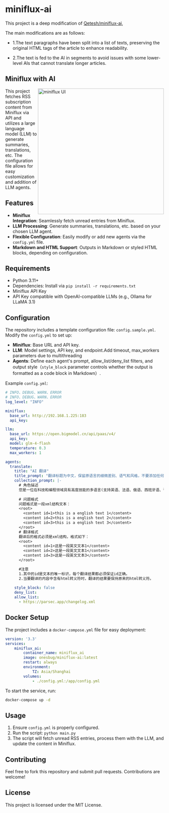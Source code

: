 # miniflux-ai

This project is a deep modification of [Qetesh/miniflux-ai](https://github.com/Qetesh/miniflux-ai),

The main modifications are as follows:

- 1.The text paragraphs have been split into a list of texts, preserving the original HTML tags of the article to enhance readability.

- 2.The text is fed to the AI in segments to avoid issues with some lower-level AIs that cannot translate longer articles.

## Miniflux with AI

<picture>
  <source media="(prefers-color-scheme: dark)" srcset="https://github.com/user-attachments/assets/472306c8-cdd2-4325-8655-04ba7e6045e5">
  <source media="(prefers-color-scheme: light)" srcset="https://github.com/user-attachments/assets/ae99a06f-47b4-4de7-9373-4b82f5102b7e">
  <img align="right" alt="miniflux UI" src="https://github.com/user-attachments/assets/ae99a06f-47b4-4de7-9373-4b82f5102b7e" width="400" > 
</picture>

This project fetches RSS subscription content from Miniflux via API and utilizes a large language model (LLM) to generate summaries, translations, etc. The configuration file allows for easy customization and addition of LLM agents.

## Features

- **Miniflux Integration**: Seamlessly fetch unread entries from Miniflux.
- **LLM Processing**: Generate summaries, translations, etc. based on your chosen LLM agent.
- **Flexible Configuration**: Easily modify or add new agents via the `config.yml` file.
- **Markdown and HTML Support**: Outputs in Markdown or styled HTML blocks, depending on configuration.

## Requirements

- Python 3.11+
- Dependencies: Install via `pip install -r requirements.txt`
- Miniflux API Key
- API Key compatible with OpenAI-compatible LLMs (e.g., Ollama for LLaMA 3.1)

## Configuration

The repository includes a template configuration file: `config.sample.yml`. Modify the `config.yml` to set up:

- **Miniflux**: Base URL and API key.
- **LLM**: Model settings, API key, and endpoint.Add timeout, max_workers parameters due to multithreading
- **Agents**: Define each agent's prompt, allow_list/deny_list filters, and output style（`style_block` parameter controls whether the output is formatted as a code block in Markdown）.

Example `config.yml`:
```yaml
# INFO、DEBUG、WARN、ERROR
# INFO、DEBUG、WARN、ERROR
log_level: "INFO"

miniflux:
  base_url: http://192.168.1.225:183
  api_key: 

llm:
  base_url: https://open.bigmodel.cn/api/paas/v4/
  api_key: 
  model: glm-4-flash
  temperature: 0.3
  max_workers: 1

agents:
  translate:
    title: "AI 翻译"
    title_prompt: "翻译标题为中文，保留原语言的细微差别、语气和风格，不要添加任何解释或注释，标题中如果含有名称不要翻译。"
    collection_prompt: |-
      # 角色描述
      您是一位在科技和编程领域具有高度技能的多语言(支持英语、法语、俄语、西班牙语、葡萄牙语 等等)翻译专家，现在我将提供一段结构化的文本列表给你，请将文本准确翻译为中文，
      
      # 问题格式
      问题格式是一段xml结构文本：
      <root>
        <content id=1>this is a english text 1</content>
        <content id=2>this is a english text 2</content>
        <content id=3>this is a english text 3</content>
      </root>
      # 翻译格式
      翻译后的格式必须是xml结构，格式如下：
      <root>
        <content id=1>这是一段英文文本1</content>
        <content id=2>这是一段英文文本1</content>
        <content id=3>这是一段英文文本3</content>
      </root>

      #注意
      1.其中的id是文本的唯一标识，每个翻译结果都必须保证id正确。
      2.当要翻译的内容中含有html转义符时，翻译的结果要保持原来的html转义符。
      
    style_block: false
    deny_list:
    allow_list:
      - https://parsec.app/changelog.xml
```

## Docker Setup

The project includes a `docker-compose.yml` file for easy deployment:

```yaml
version: '3.3'
services:
    miniflux_ai:
        container_name: miniflux_ai
        image: onesbug/miniflux-ai:latest
        restart: always
        environment:
            TZ: Asia/Shanghai
        volumes:
            - ./config.yml:/app/config.yml
```

To start the service, run:

```bash
docker-compose up -d
```

## Usage

1. Ensure `config.yml` is properly configured.
2. Run the script: `python main.py`
3. The script will fetch unread RSS entries, process them with the LLM, and update the content in Miniflux.

## Contributing

Feel free to fork this repository and submit pull requests. Contributions are welcome!

## License

This project is licensed under the MIT License.
